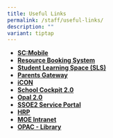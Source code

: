 ```yaml
---
title: Useful Links
permalink: /staff/useful-links/
description: ""
variant: tiptap
---
```

*   **[SC:Mobile](https://scmobile.moe.edu.sg/)**
*   **[Resource Booking System](https://rbs.avero-tech.com/login.html)** 
*   **[Student Learning Space (SLS)](https://vle.learning.moe.edu.sg/login)**
*   **[Parents Gateway](https://pg.moe.edu.sg/)**
*   **[iCON](http://icon.moe.edu.sg/)**
*   **[School Cockpit 2.0](https://schoolcockpit.moe.gov.sg/)**
*   **[Opal 2.0](https://www.opal2.moe.edu.sg/)**
*   **[SSOE2 Service Portal](https://ssoe2.moe.edu.sg/sp)**
*   **[HRP](https://www.hrp.gov.sg/hrp/#/)**
*   **[MOE Intranet](https://intranet.moe.gov.sg/Pages/Home.aspx)**
*   **[OPAC - Library](https://schoolibrary.moe.edu.sg/xinghuapri/)**
